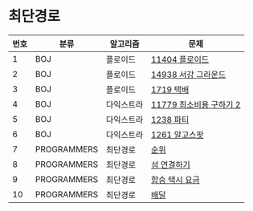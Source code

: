  # 최단경로

|번호|분류|알고리즘|문제
|---|------|---|---|
|1|BOJ|플로이드|[11404 플로이드](https://www.acmicpc.net/problem/11404)|
|2|BOJ|플로이드|[14938 서강 그라운드](https://www.acmicpc.net/problem/14938)|
|3|BOJ|플로이드|[1719 택배](https://www.acmicpc.net/problem/1719)|
|4|BOJ|다익스트라|[11779 최소비용 구하기 2](https://www.acmicpc.net/problem/11779)|
|5|BOJ|다익스트라|[1238 파티](https://www.acmicpc.net/problem/1238)|
|6|BOJ|다익스트라|[1261 알고스팟](https://www.acmicpc.net/problem/1261)|
|7|PROGRAMMERS|최단경로|[순위](https://school.programmers.co.kr/learn/courses/30/lessons/49191)|
|8|PROGRAMMERS|최단경로|[섬 연결하기](https://school.programmers.co.kr/learn/courses/30/lessons/42861)|
|9|PROGRAMMERS|최단경로|[합승 택시 요금](https://school.programmers.co.kr/learn/courses/30/lessons/72413)|
|10|PROGRAMMERS|최단경로|[배달](https://school.programmers.co.kr/learn/courses/30/lessons/12978)|
